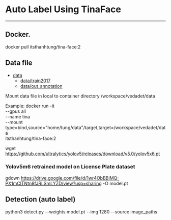 # Auto Label Using TinaFace


------------
## Docker.
docker pull itsthanhtung/tina-face:2
## Data file
* [data](./data)
   * [data/train2017](./data/train2017)
   * [data/out_annotation](./data/out_annotation)
   
Mount data file in local to container directory /workspace/vedadet/data

Example: docker run -it \
		--gpus all \
		--name tina \
		--mount type=bind,source="home/tung/data"/target,target=/workspace/vedadet/data \
  		itsthanhtung/tina-face:2

wget https://github.com/ultralytics/yolov5/releases/download/v5.0/yolov5x6.pt
### Yolov5m6 retrained model on License Plate dataset
gdown https://drive.google.com/file/d/1wr4ObBBjMQ-PX1mClTNtn8fJRLSmLYZD/view?usp=sharing -O model.pt
## Detection (auto label)
python3 detect.py --weights model.pt --img 1280 --source image_paths



